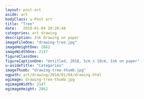 ```yaml
---
layout: post-art
aside: art
bodyClass: u-Post art
title: "Tree"
date:   2018-01-04 20:28:48
categories: art drawing
description: Ink drawing on paper
imageFileOne: "drawing-tree.jpg"
imageHeightOne: 2862
imageWidthOne: 2147
figureClassOne:
figureCaptionOne: "Untitled, 2018, 5cm x 10cm, Ink on paper"
u-asideTitle: "Categories"
imageThumb: "drawing-tree-thumb.jpg"
ogpath: art/drawing/2018/01/04/drawing.html
ogimage: drawing-tree-thumb.jpg
ogimageWidth: 2147
ogimageHeight: 2862
---
```

